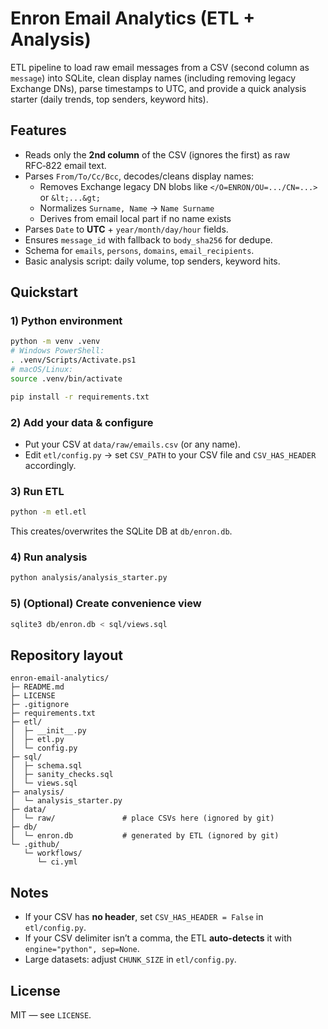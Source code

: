 # Enron Email Analytics (ETL + Analysis)

ETL pipeline to load raw email messages from a CSV (second column as `message`) into SQLite,
clean display names (including removing legacy Exchange DNs), parse timestamps to UTC, and
provide a quick analysis starter (daily trends, top senders, keyword hits).

## Features

- Reads only the **2nd column** of the CSV (ignores the first) as raw RFC‑822 email text.
- Parses `From/To/Cc/Bcc`, decodes/cleans display names:
  - Removes Exchange legacy DN blobs like `</O=ENRON/OU=.../CN=...>` or `&lt;...&gt;`
  - Normalizes `Surname, Name` → `Name Surname`
  - Derives from email local part if no name exists
- Parses `Date` to **UTC** + `year/month/day/hour` fields.
- Ensures `message_id` with fallback to `body_sha256` for dedupe.
- Schema for `emails`, `persons`, `domains`, `email_recipients`.
- Basic analysis script: daily volume, top senders, keyword hits.

## Quickstart

### 1) Python environment

```bash
python -m venv .venv
# Windows PowerShell:
. .venv/Scripts/Activate.ps1
# macOS/Linux:
source .venv/bin/activate

pip install -r requirements.txt
```

### 2) Add your data & configure

- Put your CSV at `data/raw/emails.csv` (or any name).
- Edit `etl/config.py` → set `CSV_PATH` to your CSV file and `CSV_HAS_HEADER` accordingly.

### 3) Run ETL

```bash
python -m etl.etl
```

This creates/overwrites the SQLite DB at `db/enron.db`.

### 4) Run analysis

```bash
python analysis/analysis_starter.py
```

### 5) (Optional) Create convenience view

```bash
sqlite3 db/enron.db < sql/views.sql
```

## Repository layout

```
enron-email-analytics/
├─ README.md
├─ LICENSE
├─ .gitignore
├─ requirements.txt
├─ etl/
│  ├─ __init__.py
│  ├─ etl.py
│  └─ config.py
├─ sql/
│  ├─ schema.sql
│  ├─ sanity_checks.sql
│  └─ views.sql
├─ analysis/
│  └─ analysis_starter.py
├─ data/
│  └─ raw/               # place CSVs here (ignored by git)
├─ db/
│  └─ enron.db           # generated by ETL (ignored by git)
└─ .github/
   └─ workflows/
      └─ ci.yml
```

## Notes

- If your CSV has **no header**, set `CSV_HAS_HEADER = False` in `etl/config.py`.
- If your CSV delimiter isn’t a comma, the ETL **auto-detects** it with `engine="python", sep=None`.
- Large datasets: adjust `CHUNK_SIZE` in `etl/config.py`.

## License

MIT — see `LICENSE`.
